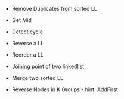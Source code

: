 - Remove Duplicates from sorted LL

- Get Mid

- Detect cycle

- Reverse a LL

- Reorder a LL

- Joining point of two linkedlist

- Merge two sorted LL

- Reverse Nodes in K Groups - hint: AddFirst